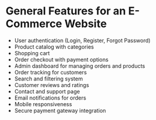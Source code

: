 # General Features for an E-Commerce Website
- User authentication (Login, Register, Forgot Password)
- Product catalog with categories
- Shopping cart
- Order checkout with payment options
- Admin dashboard for managing orders and products
- Order tracking for customers
- Search and filtering system
- Customer reviews and ratings
- Contact and support page
- Email notifications for orders
- Mobile responsiveness
- Secure payment gateway integration





